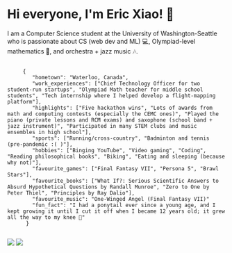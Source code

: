 
<h1>Hi everyone, I'm Eric Xiao! 👋</h1>
<p>I am a Computer Science student at the University of Washington-Seattle who is passionate about CS (web dev and ML) 💻, Olympiad-level mathematics 📐, and orchestra + jazz music 🎶.</p>

<pre>
  <code>
     {
        "hometown": "Waterloo, Canada",
        "work_experiences": ["Chief Technology Officer for two student-run startups", "Olympiad Math teacher for middle school students", "Tech internship where I helped develop a flight-mapping platform"],
        "highlights": ["Five hackathon wins", "Lots of awards from math and computing contests (especially the CEMC ones)", "Played the piano (private lessons and RCM exams) and saxophone (school band + jazz instrument)", "Participated in many STEM clubs and music ensembles in high school"],
        "sports": ["Running/cross-country", "Badminton and tennis (pre-pandemic :( )"],
        "hobbies": ["Binging YouTube", "Video gaming", "Coding", "Reading philosophical books", "Biking", "Eating and sleeping (because why not)"],
        "favourite_games": ["Final Fantasy VII", "Persona 5", "Brawl Stars"],
        "favourite_books": ["What If?: Serious Scientific Answers to Absurd Hypothetical Questions by Randall Munroe", "Zero to One by Peter Thiel", "Principles by Ray Dalio"],
        "favourite_music": "One-Winged Angel (Final Fantasy VII)"
        "fun_fact": "I had a ponytail ever since a young age, and I kept growing it until I cut it off when I became 12 years old; it grew all the way to my knee 👀"
      }
  </code>
</pre>

<img src="https://github-readme-stats.vercel.app/api?username=mathlord2&show_icons=true&theme=radical"/>
<img src="https://github-readme-stats.vercel.app/api/top-langs/?username=mathlord2&layout=compact"/>


